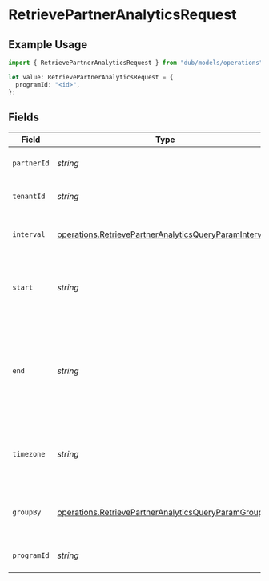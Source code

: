 # RetrievePartnerAnalyticsRequest

## Example Usage

```typescript
import { RetrievePartnerAnalyticsRequest } from "dub/models/operations";

let value: RetrievePartnerAnalyticsRequest = {
  programId: "<id>",
};
```

## Fields

| Field                                                                                                                                                              | Type                                                                                                                                                               | Required                                                                                                                                                           | Description                                                                                                                                                        | Example                                                                                                                                                            |
| ------------------------------------------------------------------------------------------------------------------------------------------------------------------ | ------------------------------------------------------------------------------------------------------------------------------------------------------------------ | ------------------------------------------------------------------------------------------------------------------------------------------------------------------ | ------------------------------------------------------------------------------------------------------------------------------------------------------------------ | ------------------------------------------------------------------------------------------------------------------------------------------------------------------ |
| `partnerId`                                                                                                                                                        | *string*                                                                                                                                                           | :heavy_minus_sign:                                                                                                                                                 | The ID of the partner to retrieve analytics for.                                                                                                                   |                                                                                                                                                                    |
| `tenantId`                                                                                                                                                         | *string*                                                                                                                                                           | :heavy_minus_sign:                                                                                                                                                 | The ID of the tenant that created the link inside your system.                                                                                                     |                                                                                                                                                                    |
| `interval`                                                                                                                                                         | [operations.RetrievePartnerAnalyticsQueryParamInterval](../../models/operations/retrievepartneranalyticsqueryparaminterval.md)                                     | :heavy_minus_sign:                                                                                                                                                 | The interval to retrieve analytics for. If undefined, defaults to 24h.                                                                                             |                                                                                                                                                                    |
| `start`                                                                                                                                                            | *string*                                                                                                                                                           | :heavy_minus_sign:                                                                                                                                                 | The start date and time when to retrieve analytics from. If set, takes precedence over `interval`.                                                                 |                                                                                                                                                                    |
| `end`                                                                                                                                                              | *string*                                                                                                                                                           | :heavy_minus_sign:                                                                                                                                                 | The end date and time when to retrieve analytics from. If not provided, defaults to the current date. If set along with `start`, takes precedence over `interval`. |                                                                                                                                                                    |
| `timezone`                                                                                                                                                         | *string*                                                                                                                                                           | :heavy_minus_sign:                                                                                                                                                 | The IANA time zone code for aligning timeseries granularity (e.g. America/New_York). Defaults to UTC.                                                              | America/New_York                                                                                                                                                   |
| `groupBy`                                                                                                                                                          | [operations.RetrievePartnerAnalyticsQueryParamGroupBy](../../models/operations/retrievepartneranalyticsqueryparamgroupby.md)                                       | :heavy_minus_sign:                                                                                                                                                 | The parameter to group the analytics data points by. Defaults to `count` if undefined.                                                                             |                                                                                                                                                                    |
| `programId`                                                                                                                                                        | *string*                                                                                                                                                           | :heavy_check_mark:                                                                                                                                                 | The ID of the program to retrieve analytics for.                                                                                                                   |                                                                                                                                                                    |